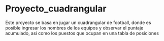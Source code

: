 # Proyecto_cuadrangular
Este proyecto se basa en jugar un cuadrangular de football, donde es posible ingresar los nombres de los equipos y observar el puntaje acumulado, asi como los puestos que ocupan en una tabla de posiciones
